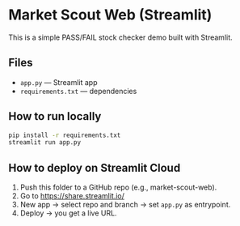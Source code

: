 
# Market Scout Web (Streamlit)

This is a simple PASS/FAIL stock checker demo built with Streamlit.

## Files
- `app.py` — Streamlit app
- `requirements.txt` — dependencies

## How to run locally
```bash
pip install -r requirements.txt
streamlit run app.py
```

## How to deploy on Streamlit Cloud
1. Push this folder to a GitHub repo (e.g., market-scout-web).
2. Go to https://share.streamlit.io/
3. New app → select repo and branch → set `app.py` as entrypoint.
4. Deploy → you get a live URL.
